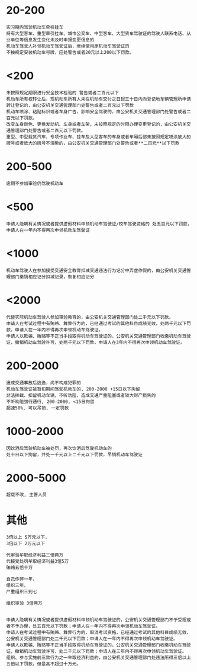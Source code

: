 # 20-200  
	实习期内驾驶机动车牵引挂车  
	持有大型客车、重型牵引挂车、城市公交车、中型客车、大型货车驾驶证的驾驶人联系电话、从业单位等信息发生变化未及时申报变更信息的  
	机动车驾驶人补领机动车驾驶证后，继续使用原机动车驾驶证的  
	不按规定安装机动车号牌，应处警告或者20元以上200以下罚款。  
	  
# <200  
	未按照规定期限进行安全技术检验的 警告或者二百元以下  
	机动车所有权转让后，现机动车所有人未在机动车交付之日起三十日内向登记地车辆管理所申请转让登记的，由公安机关交通管理部门处警告或者二百元以下罚款  
	机动车喷涂、粘贴标识或者车身广告，影响安全驾驶的，由公安机关交通管理部门处警告或者二百元以下罚款。  
	改变车身颜色、更换发动机、车身或者车架，未按照规定的时限办理变更登记的，由公安机关交通管理部门处警告或者二百元以下罚款。  
	重型、中型载货汽车、专项作业车、挂车及大型客车的车身或者车厢后部未按照规定喷涂放大的牌号或者放大的牌号不清晰的，由公安机关交通管理部门处警告或者**二百元**以下罚款  
	  
# 200-500  
	逾期不参加审验仍驾驶机动车  
  
# <500  
	申请人隐瞒有关情况或者提供虚假材料申领机动车驾驶证/校车驾驶资格的 处五百元以下罚款，申请人在一年内不得再次申领机动车驾驶证  
  
# <1000
	机动车驾驶人在参加接受交通安全教育扣减交通违法行为记分中弄虚作假的，由公安机关交通管理部门撤销相应记分扣减记录，恢复相应记分  
  
# <2000  
	代替实际机动车驾驶人参加审验教育的，由公安机关交通管理部门处二千元以下罚款。  
	申请人在考试过程中有贿赂、舞弊行为的，已经通过考试的其他科目成绩无效，处两千元以下罚款，申请人在一年内不得再次申领机动车驾驶证。  
	申请人以欺骗、贿赂等不正当手段取得机动车驾驶证的，公安机关交通管理部门收缴机动车驾驶证，撤销机动车驾驶许可，处两千元以下罚款，申请人在3年内不得再次申领机动车驾驶证。  
  
# 200-2000
	造成交通事故后逃逸，尚不构成犯罪的  
	机动车驾驶证被暂扣期间驾驶机动车的, 200-2000 +15日以下拘留  
	非法拦截、扣留机动车辆，不听劝阻，造成交通严重阻塞或者较大财产损失的  
	不听劝阻强行通行, 200-2000, <15日拘留
	超速50%, 可以吊销, 一定罚款
    
# 1000-2000
	因饮酒后驾驶机动车被处罚，再次饮酒后驾驶机动车的  
	处十日以下拘留，并处一千元以上二千元以下罚款，吊销机动车驾驶证   

# 2000-5000
	超载不改, 主管人员

# 其他  
	3倍以上 5万元以下，  
	3倍以下 2万元以下  
  
	代审验牟取经济利益三倍两万   
	代接受处罚牟取经济利益3倍5万  
	贿赂五倍十万  
  
	自己作弊一年，  
	组织三年，  
	严重组织三到七  
    
	组织审验 3倍两万


	申请人隐瞒有关情况或者提供虚假材料申领机动车驾驶证的，公安机关交通管理部门不予受理或者不予办理，处五百元以下罚款；申请人在一年内不得再次申领机动车驾驶证。
	申请人在考试过程中有贿赂、舞弊行为的，取消考试资格，已经通过考试的其他科目成绩无效，公安机关交通管理部门处二千元以下罚款；申请人在一年内不得再次申领机动车驾驶证。
	申请人以欺骗、贿赂等不正当手段取得机动车驾驶证的，公安机关交通管理部门收缴机动车驾驶证，撤销机动车驾驶许可，处二千元以下罚款；申请人在三年内不得再次申领机动车驾驶证。
	组织、参与实施前三款行为之一牟取经济利益的，由公安机关交通管理部门处违法所得三倍以上五倍以下罚款，但最高不超过十万元。